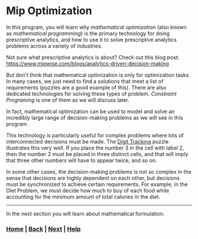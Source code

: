 # Mip Optimization
In this program, you will learn why *mathematical optimization*
(also known as *mathematical programming*) is the 
primary technology for doing prescriptive analytics, and how to use 
it to solve prescriptive analytics problems across a variety of industries.

Not sure what prescriptive analytics is about? Check out this blog post:
https://www.mipwise.com/blogs/analytics-driven-decision-making

But don't think that mathematical optimization is only for
optimization tasks. In many cases, we just need to find a
solutions that meet a list of requirements (puzzles are a good example 
of this). There are also dedicated technologies for solving these
types of problem. *Constraint Programing* is one of them as we will
discuss later.

In fact, mathematical optimization can be used to model and solve
an incredibly large range of decision-making problems as we will
see in this program. 

This technology is particularly useful for 
complex problems where lots of interconnected decisions must be made. 
The [Digit Tracking][digit_tracking] puzzle illustrates this very well. 
If you place the number 3 in the cell with label 2, then the number 
2 must be placed in three distinct cells, and that will imply that 
three other numbers will have to appear twice, and so on.

In some other cases, the decision-making problems is not so complex
in the sense that decisions are highly dependent on each other,
but decisions must be synchronized to achieve certain requirements.
For example, in the Diet Problem, we must decide how
much to buy of each food while accounting for the minimum amount of
total calories in the diet.

[digit_tracking]: https://www.mipwise.com/puzzles/digits-tracking

------------------------------------------------------------------------------

In the next section you will learn about mathematical formulation.

### [Home][home] | [Back][back] | [Next][next] | [Help][help]

[home]: ../README.md
[back]: ../README.md
[next]: 1_mathematical_formulation/README.md
[help]: ../0_help/README.md